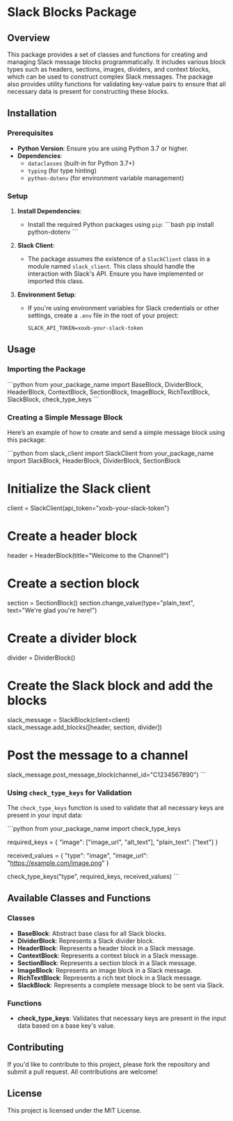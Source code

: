 
# Slack Blocks Package

## Overview

This package provides a set of classes and functions for creating and managing Slack message blocks programmatically. It includes various block types such as headers, sections, images, dividers, and context blocks, which can be used to construct complex Slack messages. The package also provides utility functions for validating key-value pairs to ensure that all necessary data is present for constructing these blocks.

## Installation

### Prerequisites

- **Python Version**: Ensure you are using Python 3.7 or higher.
- **Dependencies**:
  - `dataclasses` (built-in for Python 3.7+)
  - `typing` (for type hinting)
  - `python-dotenv` (for environment variable management)

### Setup

1. **Install Dependencies**: 
   - Install the required Python packages using `pip`:
     \`\`\`bash
     pip install python-dotenv
     \`\`\`

2. **Slack Client**:
   - The package assumes the existence of a `SlackClient` class in a module named `slack_client`. This class should handle the interaction with Slack's API. Ensure you have implemented or imported this class.

3. **Environment Setup**:
   - If you're using environment variables for Slack credentials or other settings, create a `.env` file in the root of your project:
     ```
     SLACK_API_TOKEN=xoxb-your-slack-token
     ```

## Usage

### Importing the Package

\`\`\`python
from your_package_name import BaseBlock, DividerBlock, HeaderBlock, ContextBlock, SectionBlock, ImageBlock, RichTextBlock, SlackBlock, check_type_keys
\`\`\`

### Creating a Simple Message Block

Here’s an example of how to create and send a simple message block using this package:

\`\`\`python
from slack_client import SlackClient
from your_package_name import SlackBlock, HeaderBlock, DividerBlock, SectionBlock

# Initialize the Slack client
client = SlackClient(api_token="xoxb-your-slack-token")

# Create a header block
header = HeaderBlock(title="Welcome to the Channel!")

# Create a section block
section = SectionBlock()
section.change_value(type="plain_text", text="We're glad you're here!")

# Create a divider block
divider = DividerBlock()

# Create the Slack block and add the blocks
slack_message = SlackBlock(client=client)
slack_message.add_blocks([header, section, divider])

# Post the message to a channel
slack_message.post_message_block(channel_id="C1234567890")
\`\`\`

### Using `check_type_keys` for Validation

The `check_type_keys` function is used to validate that all necessary keys are present in your input data:

\`\`\`python
from your_package_name import check_type_keys

required_keys = {
    "image": ["image_url", "alt_text"],
    "plain_text": ["text"]
}

received_values = {
    "type": "image",
    "image_url": "https://example.com/image.png"
}

check_type_keys("type", required_keys, received_values)
\`\`\`

## Available Classes and Functions

### Classes

- **BaseBlock**: Abstract base class for all Slack blocks.
- **DividerBlock**: Represents a Slack divider block.
- **HeaderBlock**: Represents a header block in a Slack message.
- **ContextBlock**: Represents a context block in a Slack message.
- **SectionBlock**: Represents a section block in a Slack message.
- **ImageBlock**: Represents an image block in a Slack message.
- **RichTextBlock**: Represents a rich text block in a Slack message.
- **SlackBlock**: Represents a complete message block to be sent via Slack.

### Functions

- **check_type_keys**: Validates that necessary keys are present in the input data based on a base key's value.

## Contributing

If you'd like to contribute to this project, please fork the repository and submit a pull request. All contributions are welcome!

## License

This project is licensed under the MIT License.
